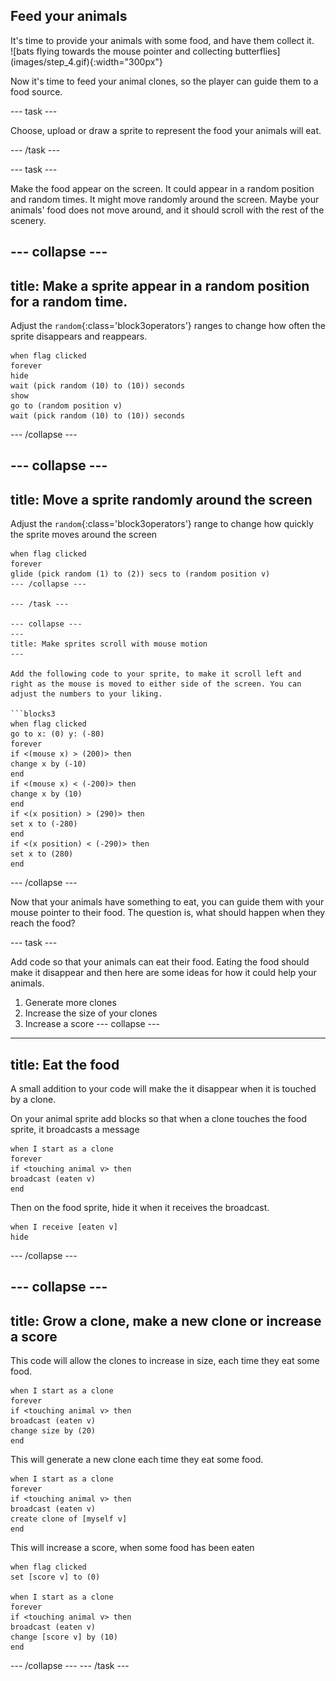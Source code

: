 ## Feed your animals

<div style="display: flex; flex-wrap: wrap">
<div style="flex-basis: 200px; flex-grow: 1; margin-right: 15px;">
It's time to provide your animals with some food, and have them collect it.
</div>
<div>
![bats flying towards the mouse pointer and collecting butterflies](images/step_4.gif){:width="300px"}
</div>
</div>

Now it's time to feed your animal clones, so the player can guide them to a food source.

--- task ---

Choose, upload or draw a sprite to represent the food your animals will eat.

--- /task ---

--- task ---

Make the food appear on the screen. It could appear in a random position and random times. It might move randomly around the screen. Maybe your animals' food does not move around, and it should scroll with the rest of the scenery.

--- collapse ---
---
title: Make a sprite appear in a random position for a random time.
---

Adjust the `random`{:class='block3operators'} ranges to change how often the sprite disappears and reappears.

```blocks3
when flag clicked
forever
hide
wait (pick random (10) to (10)) seconds
show
go to (random position v)
wait (pick random (10) to (10)) seconds
```

--- /collapse ---

--- collapse ---
---
title: Move a sprite randomly around the screen
---

Adjust the `random`{:class='block3operators'} range to change how quickly the sprite moves around the screen

```blocks3
when flag clicked
forever
glide (pick random (1) to (2)) secs to (random position v)
--- /collapse ---

--- /task ---

--- collapse ---
---
title: Make sprites scroll with mouse motion
---

Add the following code to your sprite, to make it scroll left and right as the mouse is moved to either side of the screen. You can adjust the numbers to your liking.

```blocks3
when flag clicked
go to x: (0) y: (-80)
forever
if <(mouse x) > (200)> then
change x by (-10)
end
if <(mouse x) < (-200)> then
change x by (10)
end
if <(x position) > (290)> then
set x to (-280)
end
if <(x position) < (-290)> then
set x to (280)
end
```

--- /collapse ---

Now that your animals have something to eat, you can guide them with your mouse pointer to their food. The question is, what should happen when they reach the food?

--- task ---

Add code so that your animals can eat their food. Eating the food should make it disappear and then here are some ideas for how it could help your animals.

1. Generate more clones
1. Increase the size of your clones
1. Increase a score
--- collapse ---
---
title: Eat the food
---

A small addition to your code will make the it disappear when it is touched by a clone.

On your animal sprite add blocks so that when a clone touches the food sprite, it broadcasts a message

```blocks3
when I start as a clone
forever
if <touching animal v> then
broadcast (eaten v)
end
```

Then on the food sprite, hide it when it receives the broadcast.

```blocks3
when I receive [eaten v]
hide
```

--- /collapse ---

--- collapse ---
---
title: Grow a clone, make a new clone or increase a score
---

This code will allow the clones to increase in size, each time they eat some food.

```blocks3
when I start as a clone
forever
if <touching animal v> then
broadcast (eaten v)
change size by (20)
end
```

This will generate a new clone each time they eat some food.

```blocks3
when I start as a clone
forever
if <touching animal v> then
broadcast (eaten v)
create clone of [myself v]
end
```

This will increase a score, when some food has been eaten

```blocks3
when flag clicked
set [score v] to (0)

when I start as a clone
forever
if <touching animal v> then
broadcast (eaten v)
change [score v] by (10)
end
```
--- /collapse ---
--- /task ---

